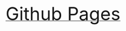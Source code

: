<a href="https://pbenner.github.io/">
  <p style="text-align: center;"><font size="24">
    Github Pages
  </font></p>
</a>
